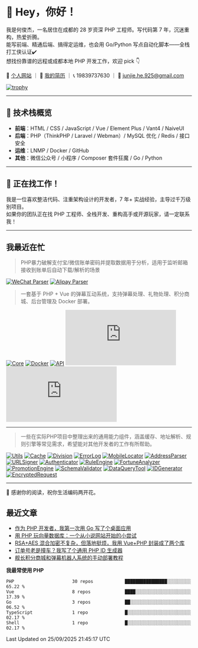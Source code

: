 # 👋 Hey，你好！

我是何俊杰，一名居住在成都的 28 岁资深 PHP 工程师。写代码第 7 年，沉迷重构，热爱折腾。  
能写前端、精通后端、搞得定运维，也会用 Go/Python 写点自动化脚本——全栈打工侠认证✔️  
想找份靠谱的远程或成都本地 PHP 开发工作，欢迎 pick 👇

📄 [个人网站](https://hejunjie.life) ｜ 📄 [我的简历](https://hejunjie.life/docx/%E7%AE%80%E5%8E%8620250406.pdf) ｜ 📞 19839737630 ｜ 📮 junjie.he.925@gmail.com

[![trophy](https://github-profile-trophy.vercel.app/?username=zxc7563598&title=MultiLanguage,Commits,PullRequest,Stars,Experience,Repositories,Followers,Issues)](https://hejunjie.life)

---

## 🚀 技术栈概览

- **前端**：HTML / CSS / JavaScript / Vue / Element Plus / Vant4 / NaiveUI  
- **后端**：PHP（ThinkPHP / Laravel / Webman）/ MySQL 优化 / Redis / 接口安全  
- **运维**：LNMP / Docker / GitHub  
- **其他**：微信公众号 / 小程序 / Composer 套件狂魔 / Go / Python

---

## 📢 正在找工作！

我是一位喜欢整洁代码、注重架构设计的开发者，7 年+ 实战经验，主导过千万级别项目。  
如果你的团队正在找 PHP 工程师、全栈开发、重构高手或开源玩家，请一定联系我！

---

## 我最近在忙

> PHP暴力破解支付宝/微信账单密码并提取数据用于分析，适用于监听邮箱接收到账单后自动下载/解析的场景

[![WeChat Parser](https://img.shields.io/badge/php--wechat--bill--parser-微信账单解析器-7bb32e?style=for-the-badge&logo=wechat)](https://github.com/zxc7563598/php-wechat-bill-parser)
[![Alipay Parser](https://img.shields.io/badge/php--alipay--bill--parser-支付宝账单解析器-1677ff?style=for-the-badge&logo=alipay)](https://github.com/zxc7563598/php-alipay-bill-parser)

> 一套基于 PHP + Vue 的弹幕互动系统，支持弹幕处理、礼物处理、积分商城、后台管理及 Docker 部署。

[![Core](https://img.shields.io/badge/php--bilibili--danmu--core-B站交互核心模块-blueviolet?style=for-the-badge&logo=php)](https://github.com/zxc7563598/php-bilibili-danmu-core)
[![Docker](https://img.shields.io/badge/php--bilibili--danmu--docker-Docker一键部署容器-2496ed?style=for-the-badge&logo=docker)](https://github.com/zxc7563598/php-bilibili-danmu-docker)
[![API](https://img.shields.io/badge/php--bilibili--danmu-项目本体-007acc?style=for-the-badge&logo=php)](https://github.com/zxc7563598/php-bilibili-danmu)
[![Admin](https://img.shields.io/badge/vue--bilibili--danmu--admin-前端：管理后台-42b883?style=for-the-badge&logo=vue.js)](https://github.com/zxc7563598/vue-bilibili-danmu-admin)
[![Shop](https://img.shields.io/badge/vue--bilibili--danmu--shop-前端：移动端积分商城-3eaf7c?style=for-the-badge&logo=vue.js)](https://github.com/zxc7563598/vue-bilibili-danmu-shop)

---

> 一些在实际PHP项目中整理出来的通用能力组件，涵盖缓存、地址解析、规则引擎等常见需求，希望能对其他开发者的工作有所帮助。

[![Utils](https://img.shields.io/badge/php--utils-工具函数集合-6e40c9?style=for-the-badge&logo=php)](https://github.com/zxc7563598/php-utils)
[![Cache](https://img.shields.io/badge/php--cache-多层缓存系统-4c51bf?style=for-the-badge&logo=databricks)](https://github.com/zxc7563598/php-cache)
[![Division](https://img.shields.io/badge/php--china--division-行政区划解析/身份证查询归属地-2d6a4f?style=for-the-badge&logo=mapbox)](https://github.com/zxc7563598/php-china-division)
[![ErrorLog](https://img.shields.io/badge/php--error--log-多通道错误日志-ef476f?style=for-the-badge&logo=textpattern)](https://github.com/zxc7563598/php-error-log)
[![MobileLocator](https://img.shields.io/badge/php--mobile--locator-手机号归属地查询-06d6a0?style=for-the-badge&logo=googlemaps)](https://github.com/zxc7563598/php-mobile-locator)
[![AddressParser](https://img.shields.io/badge/php--address--parser-收货地址解析-118ab2?style=for-the-badge&logo=homeassistant)](https://github.com/zxc7563598/php-address-parser)
[![URLSigner](https://img.shields.io/badge/php--url--signer-签名链接工具-073b4c?style=for-the-badge&logo=linktree)](https://github.com/zxc7563598/php-url-signer)
[![Authenticator](https://img.shields.io/badge/php--google--authenticator-TOTP动态口令-ff6b6b?style=for-the-badge&logo=google)](https://github.com/zxc7563598/php-google-authenticator)
[![RuleEngine](https://img.shields.io/badge/php--simple--rule--engine-轻量规则引擎-f4a261?style=for-the-badge&logo=elastic)](https://github.com/zxc7563598/php-simple-rule-engine)
[![FortuneAnalyzer](https://img.shields.io/badge/php--fortune--analyzer-八字命理分析-c084fc?style=for-the-badge&logo=astro)](https://github.com/zxc7563598/php-fortune-analyzer)
[![PromotionEngine](https://img.shields.io/badge/php--promotion--engine-促销策略引擎-f3722c?style=for-the-badge&logo=shopify)](https://github.com/zxc7563598/php-promotion-engine)
[![SchemaValidator](https://img.shields.io/badge/php--schema--validator-参数验证器-3a86ff?style=for-the-badge&logo=checkmarx)](https://github.com/zxc7563598/php-schema-validator)
[![DataQueryTool](https://img.shields.io/badge/php--data--query--tool-数据查询与导出-0077b6?style=for-the-badge&logo=databricks)](https://github.com/zxc7563598/data-query-tool)
[![IDGenerator](https://img.shields.io/badge/php--id--generator-唯一ID生成器-ff9f1c?style=for-the-badge&logo=apachekafka)](https://github.com/zxc7563598/php-id-generator)
[![EncryptedRequest](https://img.shields.io/badge/php--encrypted--request-请求加密处理工具包-6f4e7c?style=for-the-badge&logo=foundryvirtualtabletop)](https://github.com/zxc7563598/php-encrypted-request)


---

👋 感谢你的阅读，祝你生活编码两开花。

## 最近文章
<!-- BLOG-POST-LIST:START -->
- [作为 PHP 开发者，我第一次用 Go 写了个桌面应用](https://hejunjie.life/posts/d7285de6.html)
- [用 PHP 玩向量数据库：一个从小说网站开始的小尝试](https://hejunjie.life/posts/9dff3f92.html)
- [RSA+AES 混合加密不复杂，但落地挺烦，我用 Vue+PHP 封装成了两个库](https://hejunjie.life/posts/9634b05b.html)
- [订单号老是撞车？我写了个通用 PHP ID 生成器](https://hejunjie.life/posts/697aafe5.html)
- [舰长积分商城和弹幕机器人系统的手动部署教程](https://hejunjie.life/posts/b80f6d1a.html)
<!-- BLOG-POST-LIST:END -->


<!--START_SECTION:waka-->
**我最常使用 PHP** 

```text
PHP                      30 repos            ████████████████░░░░░░░░░   65.22 % 
Vue                      8 repos             ████░░░░░░░░░░░░░░░░░░░░░   17.39 % 
Go                       3 repos             ██░░░░░░░░░░░░░░░░░░░░░░░   06.52 % 
TypeScript               1 repo              █░░░░░░░░░░░░░░░░░░░░░░░░   02.17 % 
Shell                    1 repo              █░░░░░░░░░░░░░░░░░░░░░░░░   02.17 % 
```




 Last Updated on 25/09/2025 21:45:17 UTC
<!--END_SECTION:waka-->
